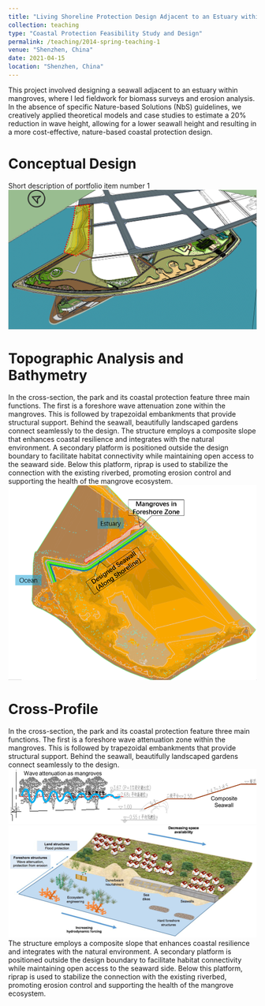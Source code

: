 ```yaml
---
title: "Living Shoreline Protection Design Adjacent to an Estuary within Mangroves"
collection: teaching
type: "Coastal Protection Feasibility Study and Design"
permalink: /teaching/2014-spring-teaching-1
venue: "Shenzhen, China"
date: 2021-04-15
location: "Shenzhen, China"
---
```


This project involved designing a seawall adjacent to an estuary within mangroves, where I led fieldwork for biomass surveys and erosion analysis. In the absence of specific Nature-based Solutions (NbS) guidelines, we creatively applied theoretical models and case studies to estimate a 20% reduction in wave height, allowing for a lower seawall height and resulting in a more cost-effective, nature-based coastal protection design.

Conceptual Design
======
Short description of portfolio item number 1<br/><img src='/images/work1-1.PNG'>


Topographic Analysis and Bathymetry
======

In the cross-section, the park and its coastal protection feature three main functions. The first is a foreshore wave attenuation zone within the mangroves. This is followed by trapezoidal embankments that provide structural support. Behind the seawall, beautifully landscaped gardens connect seamlessly to the design. 
The structure employs a composite slope that enhances coastal resilience and integrates with the natural environment. A secondary platform is positioned outside the design boundary to facilitate habitat connectivity while maintaining open access to the seaward side. Below this platform, riprap is used to stabilize the connection with the existing riverbed, promoting erosion control and supporting the health of the mangrove ecosystem. <br/><img src='/images/work1-2.PNG'>


Cross-Profile
======
In the cross-section, the park and its coastal protection feature three main functions. The first is a foreshore wave attenuation zone within the mangroves. This is followed by trapezoidal embankments that provide structural support. Behind the seawall, beautifully landscaped gardens connect seamlessly to the design. <br/><img src='/images/work1-3.PNG'> <img src='/images/work1-4.PNG'>
The structure employs a composite slope that enhances coastal resilience and integrates with the natural environment. A secondary platform is positioned outside the design boundary to facilitate habitat connectivity while maintaining open access to the seaward side. Below this platform, riprap is used to stabilize the connection with the existing riverbed, promoting erosion control and supporting the health of the mangrove ecosystem.
